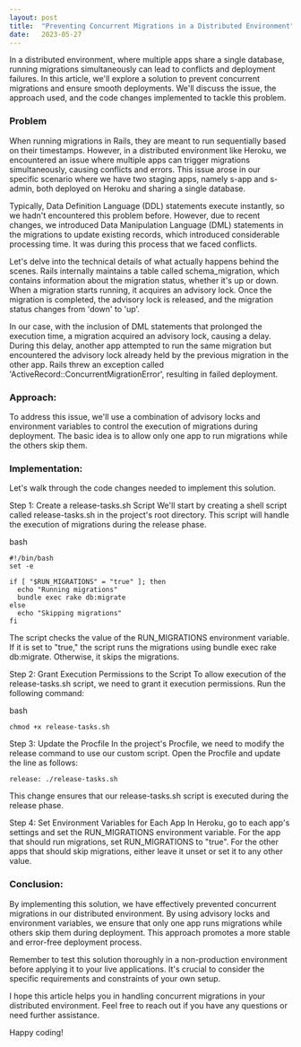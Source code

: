 ```yaml
---
layout: post
title:  "Preventing Concurrent Migrations in a Distributed Environment"
date:   2023-05-27
---
```


<p class="intro"><span class="dropcap">I</span>n a distributed environment, where multiple apps share a single database, running migrations simultaneously can lead to conflicts and deployment failures. In this article, we'll explore a solution to prevent concurrent migrations and ensure smooth deployments. We'll discuss the issue, the approach used, and the code changes implemented to tackle this problem.</p>


### Problem

When running migrations in Rails, they are meant to run sequentially based on their timestamps. However, in a distributed environment like Heroku, we encountered an issue where multiple apps can trigger migrations simultaneously, causing conflicts and errors. This issue arose in our specific scenario where we have two staging apps, namely s-app and s-admin, both deployed on Heroku and sharing a single database.

Typically, Data Definition Language (DDL) statements execute instantly, so we hadn't encountered this problem before. However, due to recent changes, we introduced Data Manipulation Language (DML) statements in the migrations to update existing records, which introduced considerable processing time. It was during this process that we faced conflicts.

Let's delve into the technical details of what actually happens behind the scenes. Rails internally maintains a table called <span class="highlights">schema_migration</span>, which contains information about the migration status, whether it's <span class="highlights">up</span> or <span class="highlights">down</span>. When a migration starts running, it acquires an advisory lock. Once the migration is completed, the advisory lock is released, and the migration status changes from 'down' to 'up'.

In our case, with the inclusion of DML statements that prolonged the execution time, a migration acquired an advisory lock, causing a delay. During this delay, another app attempted to run the same migration but encountered the advisory lock already held by the previous migration in the other app. Rails threw an exception called <span class="highlights">'ActiveRecord::ConcurrentMigrationError'</span>, resulting in failed deployment.


### Approach:
To address this issue, we'll use a combination of advisory locks and environment variables to control the execution of migrations during deployment. The basic idea is to allow only one app to run migrations while the others skip them.

### Implementation:
Let's walk through the code changes needed to implement this solution.

Step 1: Create a release-tasks.sh Script
We'll start by creating a shell script called release-tasks.sh in the project's root directory. This script will handle the execution of migrations during the release phase.

bash
```
#!/bin/bash
set -e

if [ "$RUN_MIGRATIONS" = "true" ]; then
  echo "Running migrations"
  bundle exec rake db:migrate
else
  echo "Skipping migrations"
fi
```

The script checks the value of the RUN_MIGRATIONS environment variable. If it is set to "true," the script runs the migrations using bundle exec rake db:migrate. Otherwise, it skips the migrations.

Step 2: Grant Execution Permissions to the Script
To allow execution of the release-tasks.sh script, we need to grant it execution permissions. Run the following command:

bash
```
chmod +x release-tasks.sh
```
Step 3: Update the Procfile
In the project's Procfile, we need to modify the release command to use our custom script. Open the Procfile and update the line as follows:

```
release: ./release-tasks.sh
```

This change ensures that our release-tasks.sh script is executed during the release phase.

Step 4: Set Environment Variables for Each App
In Heroku, go to each app's settings and set the <span class="highlights">RUN_MIGRATIONS</span> environment variable. For the app that should run migrations, set <span class="highlights">RUN_MIGRATIONS</span> to "true". For the other apps that should skip migrations, either leave it unset or set it to any other value.

### Conclusion:
By implementing this solution, we have effectively prevented concurrent migrations in our distributed environment. By using advisory locks and environment variables, we ensure that only one app runs migrations while others skip them during deployment. This approach promotes a more stable and error-free deployment process.

Remember to test this solution thoroughly in a non-production environment before applying it to your live applications. It's crucial to consider the specific requirements and constraints of your own setup.

I hope this article helps you in handling concurrent migrations in your distributed environment. Feel free to reach out if you have any questions or need further assistance.

Happy coding!